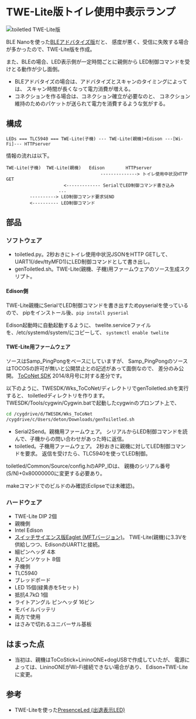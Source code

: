 # TWE-Lite版トイレ使用中表示ランプ

![toiletled TWE-Lite版](../../img/toiletledtwelite.jpg)

BLE Nanoを使った[BLEアドバタイズ版](../bleadv)だと、
感度が悪く、受信に失敗する場合が多かったので、TWE-Lite版を作成。

また、BLEの場合、LED表示側が一定時間ごとに親側から
LED制御コマンドを受けとる動作が少し面倒。

+ BLEアドバタイズの場合は、アドバタイズとスキャンのタイミングによっては、
  スキャン時間が長くなって電力消費が増える。
+ コネクションを作る場合は、コネクション確立が必要なのと、
  コネクション維持のためのパケットが送られて電力を消費するような気がする。

## 構成

    LEDs === TLC5940 === TWE-Lite(子機) --- TWE-Lite(親機)+Edison ---[Wi-Fi]--- HTTPserver

情報の流れは以下。

    TWE-Lite(子機)  TWE-Lite(親機)   Edison        HTTPserver
                                        --------------> トイレ使用中状況HTTP GET
                          <------------- SerialでLED制御コマンド書き込み
                        ...
             ----------> LED制御コマンド要求SEND
             <---------- LED制御コマンド

## 部品
### ソフトウェア
* toiletled.py。2秒おきにトイレ使用中状況JSONをHTTP GETして、
  UART1(/dev/ttyMFD1)にLED制御コマンドとして書き出し。
* genToiletled.sh。TWE-Lite(親機、子機)用ファームウェアのソース生成スクリプト。

#### Edison側
TWE-Lite親機にSerialでLED制御コマンドを書き出すためpyserialを使っているので、
pipをインストール後、`pip install pyserial`

Edison起動時に自動起動するように、
twelite.serviceファイルを、/etc/systemd/system/にコピーして、
`systemctl enable twelite`

#### TWE-Lite用ファームウェア
ソースはSamp_PingPongをベースにしていますが、
Samp_PingPongのソースはTOCOSの許可が無いと公開禁止との記述があって面倒なので、
差分のみ公開。
[ToCoNet SDK](http://mono-wireless.com/jp/products/ToCoNet/TWESDK.html) 2014/8月号に対する差分です。

以下のように、TWESDK/Wks_ToCoNet/ディレクトリでgenToiletled.shを実行すると、
toiletledディレクトリを作ります。
TWESDK/Tools/cygwin/Cygwin.batで起動したcygwinのプロンプト上で、
```sh
cd /cygdrive/d/TWESDK/Wks_ToCoNet
/cygdrive/c/Users/deton/Downloads/genToiletled.sh
```

+ Serial2Send。親機用ファームウェア。
  シリアルからLED制御コマンドを読んで、子機からの問い合わせがあった時に返信。
+ toiletled。子機用ファームウェア。
  2秒おきに親機に対してLED制御コマンドを要求。
  返信を受けたら、TLC5940を使ってLED制御。

toiletled/Common/Source/config.hのAPP_IDは、
親機のシリアル番号(S/N)+0x80000000に変更する必要あり。

makeコマンドでのビルドのみ確認(Eclipseでは未確認)。

### ハードウェア
* TWE-Lite DIP 2個
* 親機側
 * Intel Edison
 * [スイッチサイエンス版Eaglet (MFTバージョン)](https://www.switch-science.com/catalog/2070/)。
   TWE-Lite(親機)に3.3Vを供給しつつ、EdisonのUART1と接続。
 * 細ピンヘッダ 4本
 * 丸ピンソケット 8個
* 子機側
 * TLC5940
 * ブレッドボード
 * LED 15個(緑黄赤を5セット)
 * 抵抗4.7kΩ 1個
 * ライトアングル ピンヘッダ 16ピン
 * モバイルバッテリ
* 両方で使用
 * はさみで切れるユニバーサル基板

## はまった点
* 当初は、親機はToCoStick+LininoONE+dogUSBで作成していたが、
  電源によっては、LininoONEがWi-Fi接続できない場合があり、
  Edison+TWE-Liteに変更。

## 参考
* TWE-Liteを使った[PresenceLed (出退表示LED)](../../presenceled)
